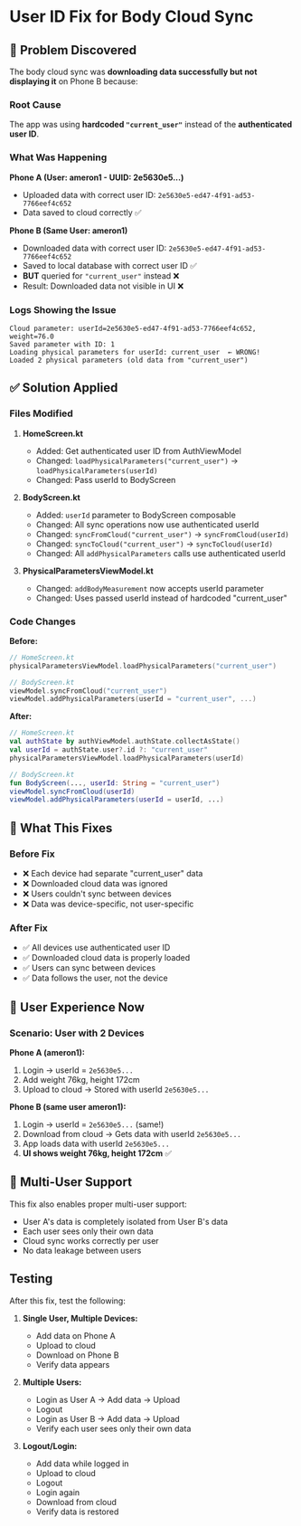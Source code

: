 # User ID Fix for Body Cloud Sync

## 🐛 Problem Discovered

The body cloud sync was **downloading data successfully but not displaying it** on Phone B because:

### Root Cause
The app was using **hardcoded `"current_user"`** instead of the **authenticated user ID**.

### What Was Happening

**Phone A (User: ameron1 - UUID: 2e5630e5...)**
- Uploaded data with correct user ID: `2e5630e5-ed47-4f91-ad53-7766eef4c652`
- Data saved to cloud correctly ✅

**Phone B (Same User: ameron1)**
- Downloaded data with correct user ID: `2e5630e5-ed47-4f91-ad53-7766eef4c652`
- Saved to local database with correct user ID ✅
- **BUT** queried for `"current_user"` instead ❌
- Result: Downloaded data not visible in UI ❌

### Logs Showing the Issue

```
Cloud parameter: userId=2e5630e5-ed47-4f91-ad53-7766eef4c652, weight=76.0
Saved parameter with ID: 1
Loading physical parameters for userId: current_user  ← WRONG!
Loaded 2 physical parameters (old data from "current_user")
```

## ✅ Solution Applied

### Files Modified

1. **HomeScreen.kt**
   - Added: Get authenticated user ID from AuthViewModel
   - Changed: `loadPhysicalParameters("current_user")` → `loadPhysicalParameters(userId)`
   - Changed: Pass userId to BodyScreen

2. **BodyScreen.kt**
   - Added: `userId` parameter to BodyScreen composable
   - Changed: All sync operations now use authenticated userId
   - Changed: `syncFromCloud("current_user")` → `syncFromCloud(userId)`
   - Changed: `syncToCloud("current_user")` → `syncToCloud(userId)`
   - Changed: All `addPhysicalParameters` calls use authenticated userId

3. **PhysicalParametersViewModel.kt**
   - Changed: `addBodyMeasurement` now accepts userId parameter
   - Changed: Uses passed userId instead of hardcoded "current_user"

### Code Changes

**Before:**
```kotlin
// HomeScreen.kt
physicalParametersViewModel.loadPhysicalParameters("current_user")

// BodyScreen.kt
viewModel.syncFromCloud("current_user")
viewModel.addPhysicalParameters(userId = "current_user", ...)
```

**After:**
```kotlin
// HomeScreen.kt
val authState by authViewModel.authState.collectAsState()
val userId = authState.user?.id ?: "current_user"
physicalParametersViewModel.loadPhysicalParameters(userId)

// BodyScreen.kt
fun BodyScreen(..., userId: String = "current_user")
viewModel.syncFromCloud(userId)
viewModel.addPhysicalParameters(userId = userId, ...)
```

## 🎯 What This Fixes

### Before Fix
- ❌ Each device had separate "current_user" data
- ❌ Downloaded cloud data was ignored
- ❌ Users couldn't sync between devices
- ❌ Data was device-specific, not user-specific

### After Fix
- ✅ All devices use authenticated user ID
- ✅ Downloaded cloud data is properly loaded
- ✅ Users can sync between devices
- ✅ Data follows the user, not the device

## 📱 User Experience Now

### Scenario: User with 2 Devices

**Phone A (ameron1):**
1. Login → userId = `2e5630e5...`
2. Add weight 76kg, height 172cm
3. Upload to cloud → Stored with userId `2e5630e5...`

**Phone B (same user ameron1):**
1. Login → userId = `2e5630e5...` (same!)
2. Download from cloud → Gets data with userId `2e5630e5...`
3. App loads data with userId `2e5630e5...`
4. **UI shows weight 76kg, height 172cm** ✅

## 🔐 Multi-User Support

This fix also enables proper multi-user support:
- User A's data is completely isolated from User B's data
- Each user sees only their own data
- Cloud sync works correctly per user
- No data leakage between users

## Testing

After this fix, test the following:

1. **Single User, Multiple Devices:**
   - Add data on Phone A
   - Upload to cloud
   - Download on Phone B
   - Verify data appears

2. **Multiple Users:**
   - Login as User A → Add data → Upload
   - Logout
   - Login as User B → Add data → Upload
   - Verify each user sees only their own data

3. **Logout/Login:**
   - Add data while logged in
   - Upload to cloud
   - Logout
   - Login again
   - Download from cloud
   - Verify data is restored
